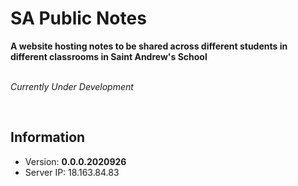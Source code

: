 # SA Public Notes
**A website hosting notes to be shared across different students in
different classrooms in Saint Andrew's School**  
<br>

*Currently Under Development*

<br>

## Information
* Version:  **0.0.0.2020926**
* Server IP: 18.163.84.83